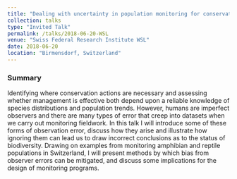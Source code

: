 ```yaml
---
title: "Dealing with uncertainty in population monitoring for conservation"
collection: talks
type: "Invited Talk"
permalink: /talks/2018-06-20-WSL
venue: "Swiss Federal Research Institute WSL"
date: 2018-06-20 
location: "Birmensdorf, Switzerland"
---
```


### Summary

Identifying where conservation actions are necessary and assessing whether management is effective both depend upon a reliable knowledge of species distributions and population trends. However, humans are imperfect observers and there are many types of error that creep into datasets when we carry out monitoring fieldwork. In this talk I will introduce some of these forms of observation error, discuss how they arise and illustrate how ignoring them can lead us to draw incorrect conclusions as to the status of biodiversity. Drawing on examples from monitoring amphibian and reptile populations in Switzerland, I will present methods by which bias from observer errors can be mitigated, and discuss some implications for the design of monitoring programs.
